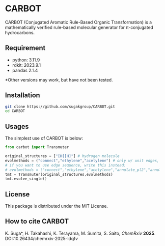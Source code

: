 # CARBOT
CARBOT (Conjugated Aromatic Rule-Based Organic Transformation) is a mathematically verified rule-based molecular generator for π-conjugated  hydrocarbons.


## Requirement
- python: 3.11.9
- rdkit: 2023.9.1
- pandas 2.1.4

*Other versions may work, but have not been tested.


## Installation
```sh
git clone https://github.com/sugakgroup/CARBOT.git
cd CARBOT
```

## Usages
The simplest use of CARBOT is below:
```python
from carbot import Transmuter

original_structures = ["[H][H]"] # hydrogen molecule
evolmethods = ("connect","ethylene","acetylene") # only w/ unit edges, but w/o edge sequence
# if you want to use edge sequence, write this instead:
# evolmethods = ("connect","ethylene","acetylene","annulate_pl2","annulate_pl4","phenyl")
tmt = Transmuter(original_structures,evolmethods)
tmt.evolve_single()

```



## License
This package is distributed under the MIT License.


## How to cite CARBOT
K. Suga*, H. Takahashi, K. Terayama, M. Sumita, S. Saito, _ChemRxiv_ **2025**. DOI:10.26434/chemrxiv-2025-ldqfv
